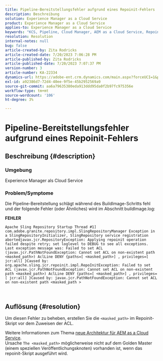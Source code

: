 ```yaml
---
title: Pipeline-Bereitstellungsfehler aufgrund eines Repoinit-Fehlers
description: Beschreibung
solution: Experience Manager as a Cloud Service
product: Experience Manager as a Cloud Service
applies-to: Experience Manager as a Cloud Service
keywords: "KCS, Pipeline, Cloud Manager, AEM as a Cloud Service, Repoinit-Fehler "
resolution: Resolution
internal-notes: null
bug: false
article-created-by: Zita Rodricks
article-created-date: 7/20/2023 7:06:28 PM
article-published-by: Zita Rodricks
article-published-date: 7/20/2023 7:07:37 PM
version-number: 3
article-number: KA-22334
dynamics-url: https://adobe-ent.crm.dynamics.com/main.aspx?forceUCI=1&pagetype=entityrecord&etn=knowledgearticle&id=49d97881-3027-ee11-9966-6045bd0065b6
exl-id: a92386d7-72d4-40ee-9f5e-45b2952569a9
source-git-commit: aa6a79635380eda913ddd95da0f2b97fc975356e
workflow-type: tm+mt
source-wordcount: '106'
ht-degree: 3%

---
```


# Pipeline-Bereitstellungsfehler aufgrund eines Repoinit-Fehlers

## Beschreibung {#description}


### Umgebung

Experience Manager als Cloud Service

### Problem/Symptome

Die Pipeline-Bereitstellung schlägt während des BuildImage-Schritts fehl und der folgende Fehler (oder Ähnliches) wird im Abschnitt<b> </b>buildImage.log:


<b>FEHLER</b>


```
Apache Sling Repository Startup Thread #1]  com.adobe.granite.repository.impl.SlingRepositoryManager Exception in a SlingRepositoryInitializer, SlingRepository service registration abortedjavax.jcr.RepositoryException: Applying repoinit operation failed despite retry; set loglevel to DEBUG to see all exceptions. Last exception message was: Failed to set ACL (javax.jcr.PathNotFoundException: Cannot set ACL on non-existent path <masked_path>) AclLine DENY {paths=[ <masked_path>] , privileges=[ jcr:all] }Caused by: org.apache.sling.jcr.repoinit.impl.RepoInitException: Failed to set ACL (javax.jcr.PathNotFoundException: Cannot set ACL on non-existent path <masked_path>) AclLine DENY {paths=[ <masked_path>] , privileges=[ jcr:all] }Caused by: javax.jcr.PathNotFoundException: Cannot set ACL on non-existent path <masked_path >
```



` `
` `


## Auflösung {#resolution}


Um diesen Fehler zu beheben, erstellen Sie die `<masked_path>` im Repoinit-Skript vor dem Zuweisen der ACL.

Weitere Informationen zum Thema [neue Architektur für AEM as a Cloud Service](https://experienceleague.adobe.com/docs/experience-manager-cloud-service/content/overview/architecture.html?lang=en#key-evolutions:~:text=publish%20nodes.%20The-,golden%20master,-is%20a%20specialized).
<br>Ursache
`The <masked_path>` möglicherweise nicht auf dem Golden Master (einem speziellen Veröffentlichungsknoten) vorhanden ist, wenn das repoinit-Skript ausgeführt wird.<br>
